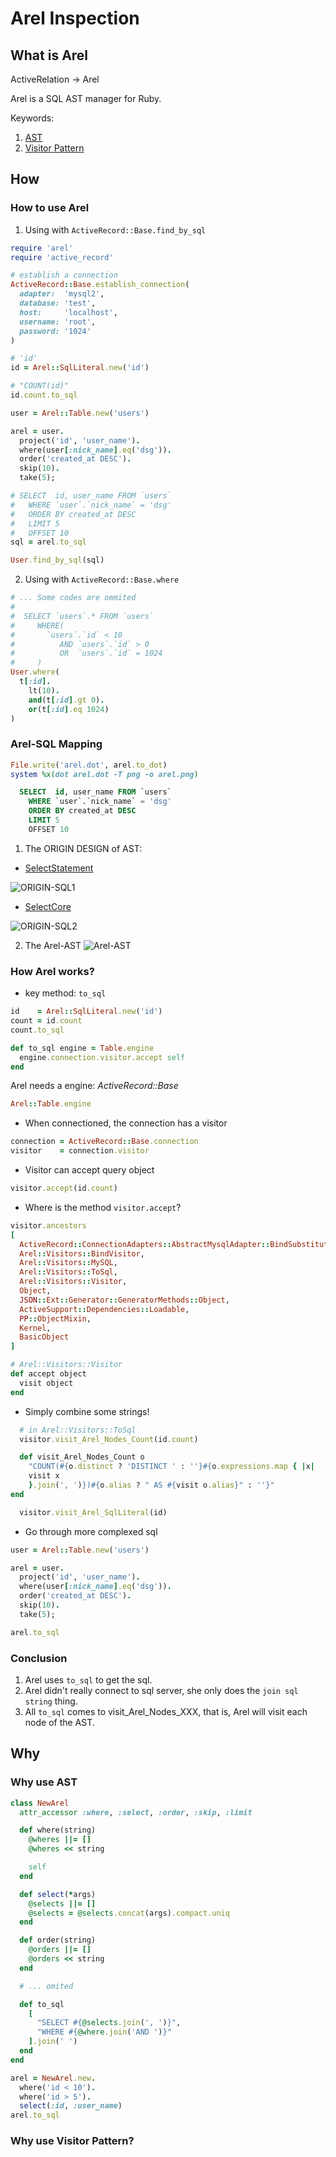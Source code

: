 # Arel Inspection
## What is Arel

ActiveRelation -> Arel

Arel is a SQL AST manager for Ruby.

Keywords:

1. [AST](http://en.wikipedia.org/wiki/Abstract_syntax_tree)
2. [Visitor Pattern](http://en.wikipedia.org/wiki/Visitor_pattern)

## How
### How to use Arel
1. Using with `ActiveRecord::Base.find_by_sql`
```ruby
require 'arel'
require 'active_record'

# establish a connection
ActiveRecord::Base.establish_connection(
  adapter:  'mysql2',
  database: 'test',
  host:     'localhost',
  username: 'root',
  password: '1024'
)

# 'id'
id = Arel::SqlLiteral.new('id')

# "COUNT(id)"
id.count.to_sql

user = Arel::Table.new('users')

arel = user.
  project('id', 'user_name').
  where(user[:nick_name].eq('dsg')).
  order('created_at DESC').
  skip(10).
  take(5);

# SELECT  id, user_name FROM `users`
#   WHERE `user`.`nick_name` = 'dsg'
#   ORDER BY created_at DESC
#   LIMIT 5
#   OFFSET 10
sql = arel.to_sql

User.find_by_sql(sql)
```

2. Using with `ActiveRecord::Base.where`
```ruby
# ... Some codes are ommited
#
#  SELECT `users`.* FROM `users`
#     WHERE(
#       `users`.`id` < 10
#          AND `users`.`id` > 0
#          OR  `users`.`id` = 1024
#     )
User.where(
  t[:id].
    lt(10).
    and(t[:id].gt 0).
    or(t[:id].eq 1024)
)
```
### Arel-SQL Mapping
```ruby
File.write('arel.dot', arel.to_dot)
system %x(dot arel.dot -T png -o arel.png)
```
```SQL
  SELECT  id, user_name FROM `users`
    WHERE `user`.`nick_name` = 'dsg'
    ORDER BY created_at DESC
    LIMIT 5
    OFFSET 10
```

1. The ORIGIN DESIGN of AST:

- [SelectStatement](https://www.sqlite.org/syntax/select-stmt.html)

![ORIGIN-SQL1](https://www.sqlite.org/images/syntax/simple-select-stmt.gif)

- [SelectCore](https://www.sqlite.org/syntax/select-core.html)

![ORIGIN-SQL2](https://www.sqlite.org/images/syntax/select-core.gif)

2. The Arel-AST
![Arel-AST](https://github.com/dengqinghua/records/blob/master/arel_inspecting/arel.png)

### How Arel works?
- key method: `to_sql`
```ruby
id    = Arel::SqlLiteral.new('id')
count = id.count
count.to_sql
```

```ruby
def to_sql engine = Table.engine
  engine.connection.visitor.accept self
end
```

Arel needs a engine: *ActiveRecord::Base*
```ruby
Arel::Table.engine
```

- When connectioned, the connection has a visitor
```ruby
connection = ActiveRecord::Base.connection
visitor    = connection.visitor
```

- Visitor can accept query object
```ruby
visitor.accept(id.count)
```

- Where is the method `visitor.accept`?
```ruby
visitor.ancestors
[
  ActiveRecord::ConnectionAdapters::AbstractMysqlAdapter::BindSubstitution,
  Arel::Visitors::BindVisitor,
  Arel::Visitors::MySQL,
  Arel::Visitors::ToSql,
  Arel::Visitors::Visitor,
  Object,
  JSON::Ext::Generator::GeneratorMethods::Object,
  ActiveSupport::Dependencies::Loadable,
  PP::ObjectMixin,
  Kernel,
  BasicObject
]

# Arel::Visitors::Visitor
def accept object
  visit object
end
```

- Simply combine some strings!
```ruby
  # in Arel::Visitors::ToSql
  visitor.visit_Arel_Nodes_Count(id.count)

  def visit_Arel_Nodes_Count o
    "COUNT(#{o.distinct ? 'DISTINCT ' : ''}#{o.expressions.map { |x|
    visit x
    }.join(', ')})#{o.alias ? " AS #{visit o.alias}" : ''}"
end

  visitor.visit_Arel_SqlLiteral(id)
```

- Go through more complexed sql
```ruby
user = Arel::Table.new('users')

arel = user.
  project('id', 'user_name').
  where(user[:nick_name].eq('dsg')).
  order('created_at DESC').
  skip(10).
  take(5);

arel.to_sql
```

### Conclusion
  1. Arel uses `to_sql` to get the sql.
  2. Arel didn't really connect to sql server, she only does the `join sql string` thing.
  3. All `to_sql` comes to visit\_Arel\_Nodes\_XXX, that is, Arel will visit each node of the AST.

## Why
### Why use AST
```ruby
class NewArel
  attr_accessor :where, :select, :order, :skip, :limit

  def where(string)
    @wheres ||= []
    @wheres << string

    self
  end

  def select(*args)
    @selects ||= []
    @selects = @selects.concat(args).compact.uniq
  end

  def order(string)
    @orders ||= []
    @orders << string
  end

  # ... omited

  def to_sql
    [
      "SELECT #{@selects.join(', ')}",
      "WHERE #{@where.join('AND ')}"
    ].join(' ')
  end
end

arel = NewArel.new.
  where('id < 10').
  where('id > 5').
  select(:id, :user_name)
arel.to_sql
```
### Why use Visitor Pattern?
